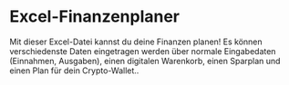 # Excel-Finanzenplaner
Mit dieser Excel-Datei kannst du deine Finanzen planen! Es können verschiedenste Daten eingetragen werden über normale Eingabedaten (Einnahmen, Ausgaben), einen digitalen Warenkorb, einen Sparplan und einen Plan für dein Crypto-Wallet..

